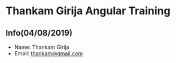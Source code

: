 # Thankam Girija Angular Training 

## Info(04/08/2019)

- Name: Thankam Girija
- Email: thankam@gmail.com